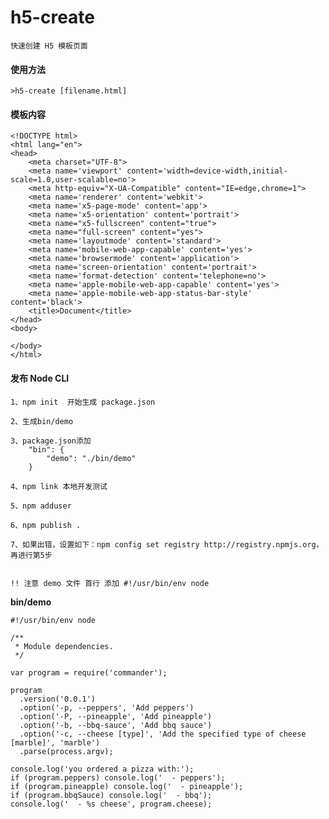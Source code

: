 # h5-create

	快速创建 H5 模板页面

#### 使用方法 

	>h5-create [filename.html]

#### 模板内容

	<!DOCTYPE html>
	<html lang="en">
	<head>
		<meta charset="UTF-8">
		<meta name='viewport' content='width=device-width,initial-scale=1.0,user-scalable=no'>
		<meta http-equiv="X-UA-Compatible" content="IE=edge,chrome=1">
		<meta name='renderer' content='webkit'>
		<meta name='x5-page-mode' content='app'>
		<meta name='x5-orientation' content='portrait'>
		<meta name="x5-fullscreen" content="true">
		<meta name="full-screen" content="yes">
		<meta name='layoutmode' content='standard'>
		<meta name='mobile-web-app-capable' content='yes'>
		<meta name='browsermode' content='application'>
		<meta name='screen-orientation' content='portrait'>
		<meta name='format-detection' content='telephone=no'>
		<meta name='apple-mobile-web-app-capable' content='yes'>
		<meta name='apple-mobile-web-app-status-bar-style' content='black'>
		<title>Document</title>
	</head>
	<body>
		
	</body>
	</html>

#### 发布 Node CLI

	1、npm init  开始生成 package.json

	2、生成bin/demo

	3、package.json添加
		"bin": {
			"demo": "./bin/demo"
		}

	4、npm link 本地开发测试

	5、npm adduser

	6、npm publish .

	7、如果出错，设置如下：npm config set registry http://registry.npmjs.org，再进行第5步


	!! 注意 demo 文件 首行 添加 #!/usr/bin/env node


**bin/demo**

	#!/usr/bin/env node
 
	/**
	 * Module dependencies.
	 */
	 
	var program = require('commander');
	 
	program
	  .version('0.0.1')
	  .option('-p, --peppers', 'Add peppers')
	  .option('-P, --pineapple', 'Add pineapple')
	  .option('-b, --bbq-sauce', 'Add bbq sauce')
	  .option('-c, --cheese [type]', 'Add the specified type of cheese [marble]', 'marble')
	  .parse(process.argv);
	 
	console.log('you ordered a pizza with:');
	if (program.peppers) console.log('  - peppers');
	if (program.pineapple) console.log('  - pineapple');
	if (program.bbqSauce) console.log('  - bbq');
	console.log('  - %s cheese', program.cheese);